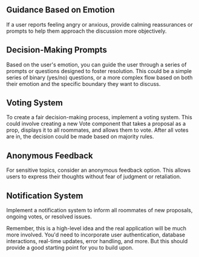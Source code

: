 ## Guidance Based on Emotion
If a user reports feeling angry or anxious, provide calming reassurances or prompts to help them approach the discussion more objectively.

## Decision-Making Prompts
Based on the user's emotion, you can guide the user through a series of prompts or questions designed to foster resolution. This could be a simple series of binary (yes/no) questions, or a more complex flow based on both their emotion and the specific boundary they want to discuss.

## Voting System
To create a fair decision-making process, implement a voting system. This could involve creating a new Vote component that takes a proposal as a prop, displays it to all roommates, and allows them to vote. After all votes are in, the decision could be made based on majority rules.

## Anonymous Feedback
For sensitive topics, consider an anonymous feedback option. This allows users to express their thoughts without fear of judgment or retaliation.

## Notification System
Implement a notification system to inform all roommates of new proposals, ongoing votes, or resolved issues.

Remember, this is a high-level idea and the real application will be much more involved. You'd need to incorporate user authentication, database interactions, real-time updates, error handling, and more. But this should provide a good starting point for you to build upon.
